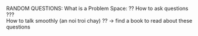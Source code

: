 RANDOM QUESTIONS: 
    What is a Problem Space: ?? 
    How to ask questions ???  
    How to talk smoothly (an noi troi chay) ?? 
    -> find a book to read about these questions 

